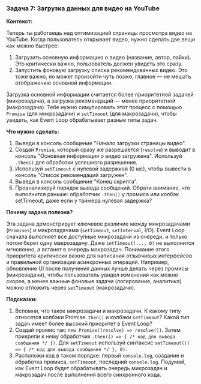 ### Задача 7: Загрузка данных для видео на YouTube

**Контекст:**

Теперь ты работаешь над оптимизацией страницы просмотра видео на YouTube. Когда пользователь открывает видео, нужно сделать две вещи как можно быстрее:

1. Загрузить основную информацию о видео (название, автор, лайки). Это критически важно, пользователь должен увидеть это сразу.
2. Запустить фоновую загрузку списка рекомендованных видео. Это тоже важно, но может произойти чуть позже, главное — не мешать отображению основной информации.

Загрузка основной информации считается более приоритетной задачей (микрозадача), а загрузка рекомендаций — менее приоритетной (макрозадача). Тебе нужно симулировать этот процесс с помощью `Promise` (для микрозадачи) и `setTimeout` (для макрозадачи), чтобы увидеть, как Event Loop обрабатывает разные типы задач.

**Что нужно сделать:**

1. Выведи в консоль сообщение "Начало загрузки страницы видео".
2. Создай `Promise`, который сразу же разрешается (`resolve`) и выводит в консоль "Основная информация о видео загружена". Используй `.then()` для обработки успешного разрешения.
3. Используй `setTimeout` с нулевой задержкой (0 мс), чтобы вывести в консоль "Список рекомендаций загружен".
4. Выведи в консоль сообщение "Конец скрипта".
5. Проанализируй порядок вывода сообщений. Обрати внимание, что выполнится раньше: обработчик `.then()` у промиса или колбэк setTimeout, даже если у таймера нулевая задержка?

**Почему задача полезна?**

Эта задача демонстрирует ключевое различие между микрозадачами (`Promises`) и макрозадачами (`setTimeout`, `setInterval`, I/O). Event Loop сначала выполняет все доступные микрозадачи из очереди, и только потом берет одну макрозадачу. Даже `setTimeout(..., 0)` не выполнится мгновенно, а встанет в очередь макрозадач. Понимание этого приоритета критически важно для написания отзывчивых интерфейсов и правильной организации асинхронных операций. Например, обновление UI после получения данных лучше делать через промисы (микрозадачи), чтобы пользователь увидел изменения как можно скорее, а менее важные фоновые задачи (логирование, аналитика) можно отложить через `setTimeout` (макрозадачи).

**Подсказки:**

1. Вспомни, что такое микрозадачи и макрозадачи. К какому типу относятся колбэки Promise`.then()` и колбэки `setTimeout`? Какой тип задач имеет более высокий приоритет в Event Loop?
2. Создай промис так: `new Promise((resolve) => resolve())`. Затем прикрепи к нему обработчик `.then(() => { /* код для вывода сообщения */ })`. Для `setTimeout` используй синтаксис `setTimeout(() => { /* код для вывода сообщения */ }, 0)`.
3. Расположи код в таком порядке: первый `console.log`, создание и обработка промиса, `setTimeout`, последний `console.log`. Подумай, как Event Loop будет обрабатывать очередь микрозадач и макрозадач после выполнения всего синхронного кода.
